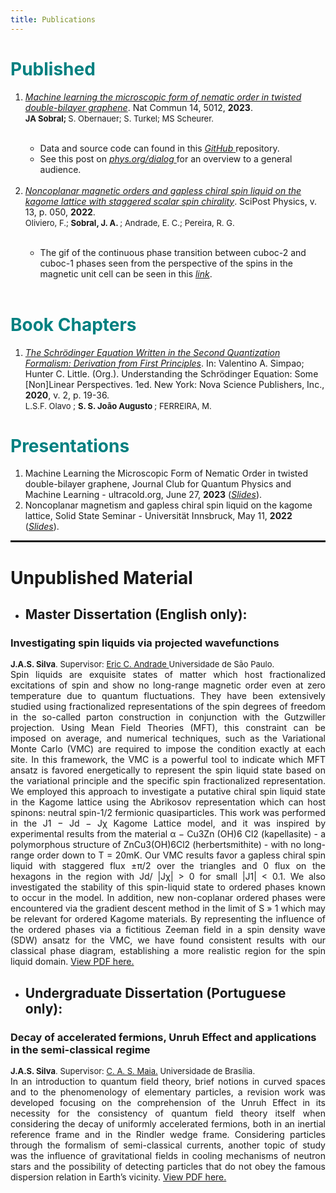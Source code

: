 ```yaml
---
title: Publications
---
```


<!-- <link rel="stylesheet" href="style.scss"> -->

<!--<h1 style="color: #008080;" id=bc>Submitted</h1> -->

<!-- <hr  noshade> -->


<h1 style="color: #008080;" id=bc>Published</h1>

<!-- <hr  noshade> -->

<ol>
<li><a target="_blank" href="https://www.nature.com/articles/s41467-023-40684-1"><i> Machine learning the microscopic form of nematic order in twisted double-bilayer graphene</i></a>. Nat Commun 14, 5012, <b> 2023</b>. <br>
<font size=2> <b>JA Sobral; </b>S. Obernauer; S. Turkel; MS Scheurer.  </font></li> <br>
<ul>
<li>Data and source code can found in this <a target = "_blank" href = "https://github.com/joaosds/nematic-learning"> <i> GitHub</i> </a> repository. <br /></li>
<li>See this post on  <a target = "_blank" href = "phys.org/news/2023-09-ai-algorithm-microscopic-nematicity-moir.html"> <i> phys.org/dialog</i> </a> for an overview to a general audience. <br /></li>
</ul>
 <br>
<li><a target="_blank" href="https://scipost.org/10.21468/SciPostPhys.13.3.050"><i> Noncoplanar magnetic orders and gapless chiral spin liquid on the kagome lattice with staggered scalar spin chirality</i></a>. SciPost Physics, v. 13, p. 050, <b> 2022</b>. <br>
<font size=2>Oliviero, F.; <b>Sobral, J. A. </b>; Andrade, E. C.; Pereira, R. G.  </font></li>
<br>
<ul>
<li>The gif of the continuous phase transition between cuboc-2 and cuboc-1 phases seen from the perspective of the spins in the magnetic unit cell can be seen in this <a target = "_blank" href = "https://github.com/joaosds/joaosds.github.io/blob/master/images/cuboc_pt.gif"> <i> link</i></a>.</li>
 <br>
</ul>

</ol>
  
<h1 style="color: #008080;" id=bc>Book Chapters</h1>

<!-- <hr  noshade> -->

<ol>
<li><a target="_blank" href="https://www.researchgate.net/publication/339663922_UNDERSTANDING_THE_SCHRODINGER_EQUATION_SOME_NONLINEAR_PERSPECTIVES"><i>The Schrödinger Equation Written in the Second Quantization Formalism: Derivation from First Principles</i></a>. In: Valentino A. Simpao; Hunter C. Little. (Org.). Understanding the Schrödinger Equation: Some [Non]Linear Perspectives. 1ed. New York: Nova Science Publishers, Inc., <b> 2020</b>, v. 2, p. 19-36. <br>
<font size=2>L.S.F. Olavo ; <b>S. S. João Augusto </b>; FERREIRA, M. <!--(<a target="_blank" href="https://www.researchgate.net/publication/339640689_Non-monotonous_behavior_of_the_number_variance_Mandel_factor_invariant_uncertainty_product_and_purity_for_the_quantum_damped_harmonic_oscillator">Full text here</a>)--></font></li>
</ol>

<!-- <ol>
<li><a target="_blank" href="https://www.sciencedirect.com/science/article/abs/pii/S0375960120301894"><i>Non-monotonous behavior of the number variance, Mandel factor, invariant uncertainty product and purity for the quantum damped harmonic oscillator</i></a>. Physics Letters A.  Volume 384, Issue 17, 15 June 2020, 126370. <br>
<font size=2><b>J.P. Valeriano</b>, V.V. Dodonov. (<a target="_blank" href="https://www.researchgate.net/publication/339640689_Non-monotonous_behavior_of_the_number_variance_Mandel_factor_invariant_uncertainty_product_and_purity_for_the_quantum_damped_harmonic_oscillator">Full text here</a>)</font></li>
</ol> -->
<h1 style="color: #008080;" id=bc>Presentations</h1>

<!-- <hr  noshade> -->

<ol>

<li> Machine Learning the Microscopic Form of Nematic Order in twisted double-bilayer graphene, Journal Club for Quantum Physics and Machine Learning - ultracold.org, June 27, <b>2023</b>
(<a target = "_blank" href = "https://github.com/joaosds/joaosds.github.io/blob/master/files/ultracold.pdf"><i>Slides</i></a>).
</li>
<li>Noncoplanar magnetism and gapless chiral spin liquid on the kagome lattice, Solid State Seminar - Universität Innsbruck, May 11, <b> 2022</b> 
(<a target = "_blank" href = "https://github.com/joaosds/joaosds.github.io/blob/master/files/innsbruck2022_csl_joaoa.pdf"><i>Slides</i></a>).
</li>
</ol>

<!--<hr style="border: 1px solid" noshade> -->


<!-- <hr  noshade> -->
<!--

<h1 style="color: #008080;">Pedagogy</h1>
<ol><li><a target="_blank" href="https://periodicos.unb.br/index.php/rpf/article/view/36954"><i>The Schrödinger equation written in the second quantization formalism: derivation from first principles </i></a>. Revista do Professor de Física, v. 5, p. 24-39, 2021. 
<br>
<font size=2>L.S.F. Olavo ; <b>S. S. João Augusto </b>; FERREIRA, M. .</font></li>
</ol> 
-->
<!--<h1>Conference Papers</h1> -->

<!-- <hr  noshade> -->

<!-- <ol><li><a target="_blank" href="https://www.researchgate.net/publication/349899431_Analysis_of_informative_priors'_effects_on_epidemic_curve_fitting"><i>Analysis of informative priors' effects on epidemic curve fitting</i></a>. Encontro Acadêmico de Modelagem Computacional. National Laboratory for Scientific Computing, Petrópolis, RJ, Brazil.
<br>
<font size=2>F.F. Nunes, <b>J.P. Valeriano</b>, <a target="_blank" href="https://sites.google.com/view/pedrocintra/">P.H.P. Cintra</a>, I. Reis, L. Lima, T.L.S. Alves.</font></li>
</ol> -->

<hr style="border: 1px solid" noshade>

<h1>Unpublished Material</h1>

<!-- <hr noshade> -->

* <h2 style="color: #339E66F;" id="tcc"> Master Dissertation (English only):</h2>
<h3>Investigating spin liquids via projected wavefunctions</h3>
<font size=2><b>J.A.S. Silva</b>. Supervisor: <a targe="_blank" href="https://sites.google.com/site/castroeandrade/home?authuser=0">Eric C. Andrade </a> Universidade de São Paulo.</font>
<div style="text-align: justify">Spin liquids are exquisite states of matter which host fractionalized excitations of spin and show no long-range magnetic order even at zero temperature due to quantum fluctuations. They have been extensively studied using fractionalized representations of the spin degrees of freedom in the so-called parton construction in conjunction with the Gutzwiller projection. Using Mean Field Theories (MFT), this constraint can be imposed on average, and numerical techniques, such as the Variational Monte Carlo (VMC) are required to impose the condition exactly at each site. In this framework, the VMC is a powerful tool to indicate which MFT ansatz is favored energetically to represent the spin liquid state based on the variational principle and the specific spin fractionalized representation. We employed this approach to investigate a putative chiral spin liquid state in the Kagome lattice using the Abrikosov representation which can host spinons: neutral spin-1/2 fermionic quasiparticles. This work was performed in the J1 − Jd − Jχ Kagome Lattice model, and it was inspired by experimental results from the material α − Cu3Zn (OH)6 Cl2 (kapellasite) - a polymorphous structure of ZnCu3(OH)6Cl2 (herbertsmithite) - with no long-range order down to T = 20mK. Our VMC results favor a gapless chiral spin liquid with staggered flux ±π/2 over the triangles and 0 flux on the hexagons in the region with Jd/ |Jχ| > 0 for small |J1| < 0.1. We also investigated the stability of this spin-liquid state to ordered phases known to occur in the model. In addition, new non-coplanar ordered phases were encountered via the gradient descent method in the limit of S » 1 which may be relevant for ordered Kagome materials. By representing the influence of the ordered phases via a fictitious Zeeman field in a spin density wave (SDW) ansatz for the VMC, we have found consistent results with our classical phase diagram, establishing a more realistic region for the spin liquid domain. <a target="_blank" href="https://www.teses.usp.br/teses/disponiveis/76/76134/tde-06042022-111534/pt-br.php">View PDF here.</a></div>


* <h2 style="color: #339E66F;" id="tcc"> Undergraduate Dissertation (Portuguese only):</h2>
<h3>Decay of accelerated fermions, Unruh Effect and applications in the semi-classical regime</h3>
<font size=2><b>J.A.S. Silva</b>. Supervisor: <a targe="_blank" href="https://www.fis.unb.br/index.php?option=com_myjspace&view=see&pagename=clovis">C. A. S. Maia.</a> Universidade de Brasília.</font>
<div style="text-align: justify">In an introduction to quantum field theory, brief notions in curved spaces and to the
phenomenology of elementary particles, a revision work was developed focusing on the
comprehension of the Unruh Effect in its necessity for the consistency of quantum field
theory itself when considering the decay of uniformly accelerated fermions, both in an
inertial reference frame and in the Rindler wedge frame. Considering particles through
the formalism of semi-classical currents, another topic of study was the influence of gravitational fields in cooling mechanisms of neutron stars and the possibility of detecting
particles that do not obey the famous dispersion relation in Earth’s vicinity. <a target="_blank" href="../files/undergrad-thesis-joao.pdf">View PDF here.</a></div>


<!--
<hr noshade>

* <h2 id="cnpem">Scientific Reports for Internships at Brazilian Synchrotron Light Lab (LNLS) (Portuguese):</h2>
<h3>Instrumentation for the Study of the Electrocaloric and the Electrostrictive Effcts</h3>
<font size=2><b>J.P. Valeriano</b>. Supervisor: A.M.G. Carvalho, Co-supervisor: L.S.O. Paixão, LNLS/CPNEM.</font>
<div size=2 style="text-align: justify">Project developed during 2018 <a target="_blank" href="https://pages.cnpem.br/bolsasdeverao/">CNPEM Summer Scholarships Program</a>.</div> 
<div style="text-align: justify">This report presents the beginning of instrumentation development
for the study the electrocaloric effect and the electrostriction of samples of PVDF and PMN–10PT, by the research groups of the XRD1 beamline and the i-Caloric Materials Lab (LMiC), at LNLS, at CNPEM. Attempts were made to measure electrocalori effect directly, with a thermocouple directly attached to the samples, but no temperature variation was observed with the electric fields application. The prototype of a modified Sawyer–Tower circuit was developed to measure electric polarization, that still needs improvements to operate with the low capacitance samples, and will allow indirect measurements of temperature and entropy variations related to the electrocaloric effect. Electrostriction measurements were made through X ray diffraction with changing electric fields, and small strain results were obtained for the PVDF. <a target="_blank" href="../files/Relatorio_28o_PBV-joao_valeriano.pdf">View PDF here.</a></div>

<hr style="border: 1px solid" noshade>
-->


<!-- <link rel="stylesheet" href="style.scss"> -->



